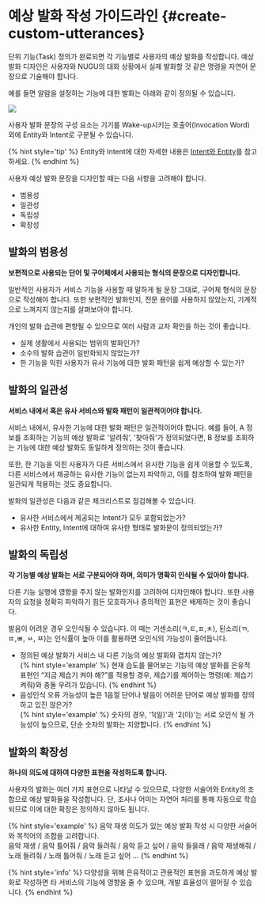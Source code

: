 예상 발화 작성 가이드라인 {#create-custom-utterances}
====================

단위 기능(Task) 정의가 완료되면 각 기능별로 사용자의 예상 발화를 작성합니다. 예상 발화 디자인은 사용자와 NUGU의 대화 상황에서 실제 발화할 것 같은 명령을 자연어 문장으로 기술해야 합니다. 

예를 들면 알람을 설정하는 기능에 대한 발화는 아래와 같이 정의될 수 있습니다.

![](/images/voice-service-design-guideline/ch2_22_01.png)

사용자 발화 문장의 구성 요소는 기기를 Wake-up시키는 호출어(Invocation Word) 외에 Entity와 Intent로 구분될 수 있습니다.  

{% hint style='tip' %}
Entity와 Intent에 대한 자세한 내용은 [Intent와 Entity](/nugu-developers-an-overview/intents-and-entities.md)를 참고하세요.
{% endhint %}

사용자 예상 발화 문장을 디자인할 때는 다음 사항을 고려해야 합니다.
* 범용성
* 일관성
* 독립성
* 확장성

## 발화의 범용성

<i class="fa fa-quote-left"> </i> **보편적으로 사용되는 단어 및 구어체에서 사용되는 형식의 문장으로 디자인합니다.** <i class="fa fa-quote-right"> </i>

일반적인 사용자가 서비스 기능을 사용할 때 말하게 될 문장 그대로, 구어체 형식의 문장으로 작성해야 합니다. 또한 보편적인 발화인지, 전문 용어를 사용하지 않았는지, 기계적으로 느껴지지 않는지를 살펴보아야 합니다. 

개인의 발화 습관에 편향될 수 있으므로 여러 사람과 교차 확인을 하는 것이 좋습니다.

* 실제 생활에서 사용되는 범위의 발화인가?
* 소수의 발화 습관이 일반화되지 않았는가?
* 한 기능을 익힌 사용자가 유사 기능에 대한 발화 패턴을 쉽게 예상할 수 있는가?

## 발화의 일관성

<i class="fa fa-quote-left"> </i> **서비스 내에서 혹은 유사 서비스와 발화 패턴이 일관적이어야 합니다.** <i class="fa fa-quote-right"> </i>

서비스 내에서, 유사한 기능에 대한 발화 패턴은 일관적이어야 합니다. 예를 들어, A 정보를 조회하는 기능의 예상 발화로 '알려줘', '찾아줘'가 정의되었다면, B 정보를 조회하는 기능에 대한 예상 발화도 동일하게 정의하는 것이 좋습니다.  

또한, 한 기능을 익힌 사용자가 다른 서비스에서 유사한 기능을 쉽게 이용할 수 있도록, 다른 서비스에서 제공하는 유사한 기능이 없는지 파악하고, 이를 참조하여 발화 패턴을 일관되게 적용하는 것도 중요합니다.  

발화의 일관성은 다음과 같은 체크리스트로 점검해볼 수 있습니다.

* 유사한 서비스에서 제공되는 Intent가 모두 포함되었는가?
* 유사한 Entity, Intent에 대하여 유사한 형태로 발화문이 정의되었는가?

## 발화의 독립성

<i class="fa fa-quote-left"> </i> **각 기능별 예상 발화는 서로 구분되어야 하며, 의미가 명확히 인식될 수 있아야 합니다.** <i class="fa fa-quote-right"> </i>

다른 기능 실행에 영향을 주지 않는 발화인지를 고려하여 디자인해야 합니다. 또한 사용자의 요청을 정확히 파악하기 힘든 모호하거나 중의적인 표현은 배제하는 것이 좋습니다.  

발음이 어려운 경우 오인식될 수 있습니다. 이 때는 거센소리(ㅋ,ㅌ,ㅍ,ㅊ), 된소리(ㄲ,ㄸ,ㅃ, ㅆ, ㅉ)는 인식률이 높아 이를 활용하면 오인식의 가능성이 줄어듭니다.

* 정의된 예상 발화가 서비스 내 다른 기능의 예상 발화와 겹치지 않는가?  
{% hint style='example' %}
현재 습도를 물어보는 기능의 예상 발화를 은유적 표현인 “지금 제습기 켜야 해?”를 적용할 경우, 제습기를 제어하는 명령(예: 제습기 켜줘)와 충돌 우려가 있습니다.
{% endhint %}
* 음성인식 오류 가능성이 높은 1음절 단어나 발음이 어려운 단어로 예상 발화를 정의하고 있진 않은가?  
{% hint style='example' %}
숫자의 경우, '1(일)'과 '2(이)'는 서로 오인식 될 가능성이 높으므로, 단순 숫자의 발화는 지양합니다.
{% endhint %}

## 발화의 확장성

<i class="fa fa-quote-left"> </i> **하나의 의도에 대하여 다양한 표현을 작성하도록 합니다.** <i class="fa fa-quote-right"> </i>

사용자의 발화는 여러 가지 표현으로 나타날 수 있으므로, 다양한 서술어와 Entity의 조합으로 예상 발화들을 작성합니다. 단, 조사나 어미는 자연어 처리를 통해 자동으로 학습되므로 이에 대한 확장은 정의하지 않아도 됩니다.

{% hint style='example' %}
음악 재생 의도가 있는 예상 발화 작성 시 다양한 서술어와 목적어의 조합을 고려합니다.  
음악 재생 / 음악 틀어줘 / 음악 들려줘 / 음악 듣고 싶어 / 음악 들을래 / 음악 재생해줘 / 노래 들려줘 / 노래 틀어줘 / 노래 듣고 싶어 …
{% endhint %}


{% hint style='info' %}
다양성을 위해 은유적이고 관용적인 표현을 과도하게 예상 발화로 작성하면 타 서비스의 기능에 영향을 줄 수 있으며, 개발 효율성이 떨어질 수 있습니다.
{% endhint %}
